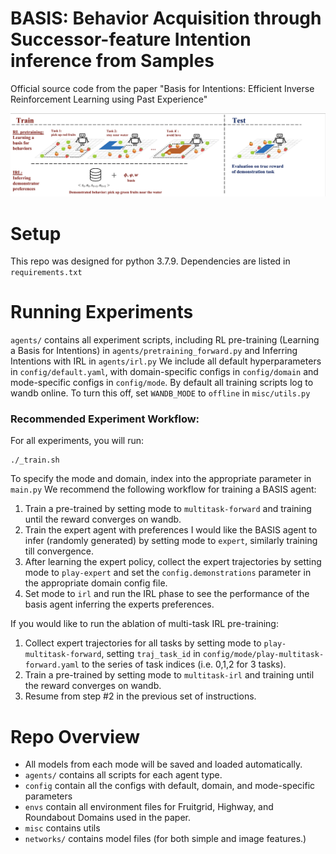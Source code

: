 # BASIS: Behavior Acquisition through Successor-feature Intention inference from Samples
 
Official source code from the paper "Basis for Intentions: Efficient Inverse Reinforcement Learning using Past Experience"
  
![A diagram of BASIS](figures/basis.png)
 
# Setup
This repo was designed for python 3.7.9. Dependencies are listed in `requirements.txt`
 
# Running Experiments
 
`agents/` contains all experiment scripts, including RL pre-training (Learning a Basis for Intentions) in `agents/pretraining_forward.py` and Inferring Intentions with IRL in `agents/irl.py`
We include all default hyperparameters in `config/default.yaml`, with domain-specific configs in `config/domain` and mode-specific configs in `config/mode`. By default all training scripts log to wandb online. To turn this off, set `WANDB_MODE` to `offline` in `misc/utils.py`
 
### **Recommended Experiment Workflow:**

For all experiments, you will run:
``` shell
./_train.sh
```
To specify the mode and domain, index into the appropriate parameter in `main.py`
We recommend the following workflow for training a BASIS agent:
1. Train a pre-trained by setting mode to `multitask-forward` and training until the reward converges on wandb.
2. Train the expert agent with preferences I would like the BASIS agent to infer (randomly generated) by setting mode to `expert`, similarly training till convergence.
3. After learning the expert policy, collect the expert trajectories by setting mode to `play-expert` and set the `config.demonstrations` parameter in the appropriate domain config file. 
4. Set mode to `irl` and run the IRL phase to see the performance of the basis agent inferring the experts preferences.

If you would like to run the ablation of multi-task IRL pre-training:
1. Collect expert trajectories for all tasks by setting mode to  `play-multitask-forward`, setting `traj_task_id` in `config/mode/play-multitask-forward.yaml` to the series of task indices (i.e. 0,1,2 for 3 tasks). 
2. Train a pre-trained by setting mode to `multitask-irl` and training until the reward converges on wandb.
3. Resume from step #2 in the previous set of instructions. 

# Repo Overview
 
* All models from each mode will be saved and loaded automatically. 
* `agents/` contains all scripts for each agent type. 
* `config` contain all the configs with default, domain, and mode-specific parameters 
* `envs` contain all environment files for Fruitgrid, Highway, and Roundabout Domains used in the paper. 
* `misc` contains utils
* `networks/` contains model files (for both simple and image features.)

